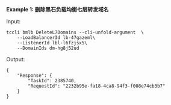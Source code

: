 **Example 1: 删除黑石负载均衡七层转发域名**



Input: 

```
tccli bmlb DeleteL7Domains --cli-unfold-argument  \
    --LoadBalancerId lb-47gazeml\
    --ListenerId lbl-l6fzjsx5\
    --DomainIds dm-hg8j52ud
```

Output: 
```
{
    "Response": {
        "TaskId": 2385740,
        "RequestId": "2232b95e-fa18-4ca8-94f3-f008e74cb3b7"
    }
}
```

